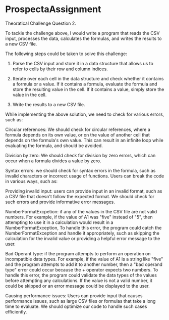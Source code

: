 # ProspectaAssignment

Theoratical Challenge Question 2.

To tackle the challenge above, I would write a program that reads the CSV input, processes the data, calculates the formulas, and writes the results to a new CSV file.

The following steps could be taken to solve this challenge:

1)  Parse the CSV input and store it in a data structure that allows us to refer to cells by their row and column indices.

2)  Iterate over each cell in the data structure and check whether it contains a formula or a value. If it contains a formula, evaluate the formula and store the           resulting value in the cell. If it contains a value, simply store the value in the cell.

3)   Write the results to a new CSV file.

While implementing the above solution, we need to check for various errors, such as:

Circular references: We should check for circular references, where a formula depends on its own value, or on the value of another cell that depends on the formula's                         own value. This can result in an infinite loop while evaluating the formula, and should be avoided.

Division by zero: We should check for division by zero errors, which can occur when a formula divides a value by zero.

Syntax errors: we should check for syntax errors in the formula, such as invalid characters or incorrect usage of functions.
                Users can break the code in various ways, such as:

Providing invalid input: users can provide input in an invalid format, such as a CSV file that doesn't follow the expected format. We should check for such errors and                          provide informative error messages.

NumberFormatExcpetion: if any of the values in the CSV file are not valid numbers. For example, if the value of A1 was "five" instead of "5", then attempting to use it                        in a calculation would result in a NumberFormatException, To handle this error, the program could catch the NumberFormatException and handle it                        appropriately, such as skipping the calculation for the invalid value or providing a helpful error message to the user.

Bad Operant type:  if the program attempts to perform an operation on incompatible data types. For example, if the value of A1 is a string like "five" and the program                    attempts to add it to another number, then a "bad operand type" error could occur because the + operator expects two numbers.
                   To handle this error, the program could validate the data types of the values before attempting any calculations. If the value is not a valid                          number, it could be skipped or an error message could be displayed to the user.

Causing performance issues: Users can provide input that causes performance issues, such as large CSV files or formulas that take a long time to evaluate. We should optimize our code to handle such cases efficiently.
